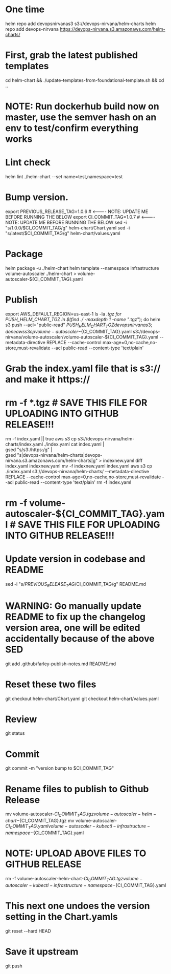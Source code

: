 # One time
helm repo add devopsnirvanas3 s3://devops-nirvana/helm-charts
helm repo add devops-nirvana https://devops-nirvana.s3.amazonaws.com/helm-charts/

# First, grab the latest published templates
cd helm-chart && ./update-templates-from-foundational-template.sh && cd ..
# NOTE: Run dockerhub build now on master, use the semver hash on an env to test/confirm everything works
# Lint check
helm lint ./helm-chart --set name=test,namespace=test
# Bump version.
export PREVIOUS_RELEASE_TAG=1.0.6 # <---- NOTE: UPDATE ME BEFORE RUNNING THE BELOW
export CI_COMMIT_TAG=1.0.7  # <---- NOTE: UPDATE ME BEFORE RUNNING THE BELOW
sed -i "s/1.0.0/$CI_COMMIT_TAG/g" helm-chart/Chart.yaml
sed -i "s/latest/$CI_COMMIT_TAG/g" helm-chart/values.yaml
# Package
helm package -u ./helm-chart
helm template --namespace infrastructure volume-autoscaler ./helm-chart > volume-autoscaler-${CI_COMMIT_TAG}.yaml

# Publish
export AWS_DEFAULT_REGION=us-east-1
ls -la *.tgz
for PUSH_HELM_CHART_TGZ in $(find ./ -maxdepth 1 -name "*.tgz"); do helm s3 push --acl="public-read" $PUSH_HELM_CHART_TGZ devopsnirvanas3; done
aws s3 cp volume-autoscaler-${CI_COMMIT_TAG}.yaml s3://devops-nirvana/volume-autoscaler/volume-autoscaler-${CI_COMMIT_TAG}.yaml --metadata-directive REPLACE --cache-control max-age=0,no-cache,no-store,must-revalidate --acl public-read --content-type 'text/plain'

# Grab the index.yaml file that is s3:// and make it https://
# rm -f *.tgz # SAVE THIS FILE FOR UPLOADING INTO GITHUB RELEASE!!!
rm -f index.yaml || true
aws s3 cp s3://devops-nirvana/helm-charts/index.yaml ./index.yaml
cat index.yaml | \
gsed "s/s3:/https:/g" | \
gsed "s|devops-nirvana/helm-charts|devops-nirvana.s3.amazonaws.com/helm-charts|g" > indexnew.yaml
diff index.yaml indexnew.yaml
mv -f indexnew.yaml index.yaml
aws s3 cp ./index.yaml s3://devops-nirvana/helm-charts/ --metadata-directive REPLACE --cache-control max-age=0,no-cache,no-store,must-revalidate --acl public-read --content-type 'text/plain'
rm -f index.yaml
# rm -f volume-autoscaler-${CI_COMMIT_TAG}.yaml # SAVE THIS FILE FOR UPLOADING INTO GITHUB RELEASE!!!

# Update version in codebase and README
sed -i "s/$PREVIOUS_RELEASE_TAG/$CI_COMMIT_TAG/g" README.md
# WARNING: Go manually update README to fix up the changelog version area, one will be edited accidentally because of the above SED
git add .github/farley-publish-notes.md README.md
# Reset these two files
git checkout helm-chart/Chart.yaml
git checkout helm-chart/values.yaml
# Review
git status
# Commit
git commit -m "version bump to $CI_COMMIT_TAG"

# Rename files to publish to Github Release
mv volume-autoscaler-${CI_COMMIT_TAG}.tgz volume-autoscaler-helm-chart-${CI_COMMIT_TAG}.tgz
mv volume-autoscaler-${CI_COMMIT_TAG}.yaml volume-autoscaler-kubectl-infrastructure-namespace-${CI_COMMIT_TAG}.yaml

# NOTE: UPLOAD ABOVE FILES TO GITHUB RELEASE
rm -f volume-autoscaler-helm-chart-${CI_COMMIT_TAG}.tgz volume-autoscaler-kubectl-infrastructure-namespace-${CI_COMMIT_TAG}.yaml

# This next one undoes the version setting in the Chart.yamls
git reset --hard HEAD
# Save it upstream
git push
